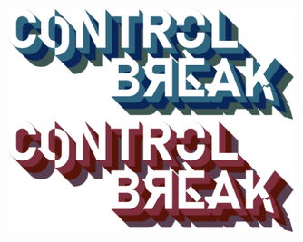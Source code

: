 <p align = "center">
  <img src="Design/logo/control-break-d1.png#gh-dark-mode-only"/>
  <img src="Design/logo/control-break-d2.png#gh-light-mode-only"/>
</p>

